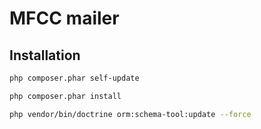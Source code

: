 MFCC mailer
=======================

Installation
-------

```sh
php composer.phar self-update
```

```sh
php composer.phar install
```

```sh
php vendor/bin/doctrine orm:schema-tool:update --force
```
